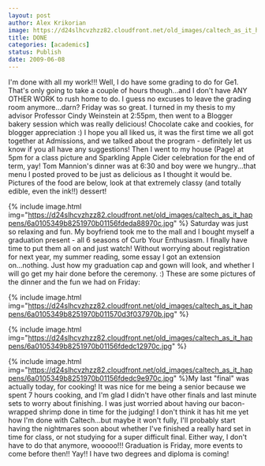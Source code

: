 ```yaml
---
layout: post
author: Alex Krikorian
image: https://d24slhcvzhzz82.cloudfront.net/old_images/caltech_as_it_happens/6a0105349b8251970b01156fdeda1c970c.jpg
title: DONE
categories: [academics]
status: Publish
date: 2009-06-08
---
```



I'm done with all my work!!!
Well, I do have some grading to do for Ge1. That's only going to take a couple of hours though...and I don't have ANY OTHER WORK to rush home to do. I guess no excuses to leave the grading room anymore...darn?
Friday was so great. I turned in my thesis to my advisor Professor Cindy Weinstein at 2:55pm, then went to a Blogger bakery session which was really delicious! Chocolate cake and cookies, for blogger appreciation :) I hope you all liked us, it was the first time we all got together at Admissions, and we talked about the program - definitely let us know if you all have any suggestions! Then I went to my house (Page) at 5pm for a class picture and Sparkling Apple Cider celebration for the end of term, yay! Tom Mannion's dinner was at 6:30 and boy were we hungry...that menu I posted proved to be just as delicious as I thought it would be. Pictures of the food are below, look at that extremely classy (and totally edible, even the ink!!) dessert!

{% include image.html img="https://d24slhcvzhzz82.cloudfront.net/old_images/caltech_as_it_happens/6a0105349b8251970b01156fdeda88970c.jpg" %}
Saturday was just so relaxing and fun. My boyfriend took me to the mall and I bought myself a graduation present - all 6 seasons of Curb Your Enthusiasm. I finally have time to put them all on and just watch! Without worrying about registration for next year, my summer reading, some essay I got an extension on...nothing. Just how my graduation cap and gown will look, and whether I will go get my hair done before the ceremony. :)
These are some pictures of the dinner and the fun we had on Friday:


{% include image.html img="https://d24slhcvzhzz82.cloudfront.net/old_images/caltech_as_it_happens/6a0105349b8251970b011570d3f037970b.jpg" %}

{% include image.html img="https://d24slhcvzhzz82.cloudfront.net/old_images/caltech_as_it_happens/6a0105349b8251970b01156fdedc12970c.jpg" %}

{% include image.html img="https://d24slhcvzhzz82.cloudfront.net/old_images/caltech_as_it_happens/6a0105349b8251970b01156fdedc9e970c.jpg" %}My last "final" was actually today, for cooking! It was nice for me being a senior because we spent 7 hours cooking, and I'm glad I didn't have other finals and last minute sets to worry about finishing. I was just worried about having our bacon-wrapped shrimp done in time for the judging! I don't think it has hit me yet how I'm done with Caltech...but maybe it won't fully, I'll probably start having the nightmares soon about whether I've finished a really hard set in time for class, or not studying for a super difficult final. Either way, I don't have to do that anymore, wooooo!!! 
Graduation is Friday, more events to come before then!! Yay!! I have two degrees and diploma is coming!
